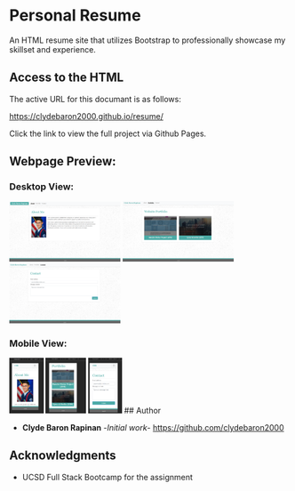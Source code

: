 # Personal Resume

An HTML resume site that utilizes Bootstrap to professionally showcase my skillset and experience.

## Access to the HTML

The active URL for this documant is as follows:

https://clydebaron2000.github.io/resume/

Click the link to view the full project via Github Pages.

## Webpage Preview:
### Desktop View:

<img src="assets/images/About.PNG"  width="200px"/>
<img src="assets/images/Portfolio.PNG" width="200px"/>
<img src="assets/images/Contact.PNG" width="200px"/>

### Mobile View:
<img src="assets/images/Aboutmobile.PNG" height="100px"/>
<img src="assets/images/Portfoliomobile.PNG" height="100px"/>
<img src="assets/images/Contactmobile.PNG" height="100px"/>
## Author

* **Clyde Baron Rapinan** -*Initial work*- https://github.com/clydebaron2000

## Acknowledgments

* UCSD Full Stack Bootcamp for the assignment
